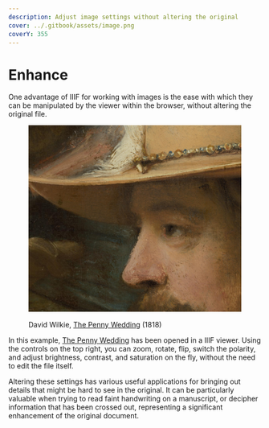 ```yaml
---
description: Adjust image settings without altering the original
cover: ../.gitbook/assets/image.png
coverY: 355
---
```


# Enhance

One advantage of IIIF for working with images is the ease with which they can be manipulated by the viewer within the browser, without altering the original file.&#x20;

<figure><img src="../.gitbook/assets/image.png" alt=""><figcaption><p>David Wilkie, <a href="https://bsip.org.uk/mirador?manifest=https://bsip.org.uk/iiif-s/manifest/Y1urNPieedBC2kfb_mij5UVrLyruoLj9UZzM_5asOvW0siOVbYDpwrwUqXhiaRUmoz57vN3uhZG-PRUJ6UsnyA==.json">The Penny Wedding</a> (1818)</p></figcaption></figure>

In this example, [The Penny Wedding](https://bsip.org.uk/mirador?manifest=https://bsip.org.uk/iiif-s/manifest/Y1urNPieedBC2kfb\_mij5UVrLyruoLj9UZzM\_5asOvW0siOVbYDpwrwUqXhiaRUmoz57vN3uhZG-PRUJ6UsnyA==.json) has been opened in a IIIF viewer. Using the controls on the top right, you can zoom, rotate, flip, switch the polarity, and adjust brightness, contrast, and saturation on the fly, without the need to edit the file itself.&#x20;

Altering these settings has various useful applications for bringing out details that might be hard to see in the original. It can be particularly valuable when trying to read faint handwriting on a manuscript, or decipher information that has been crossed out, representing a significant enhancement of the original document.
